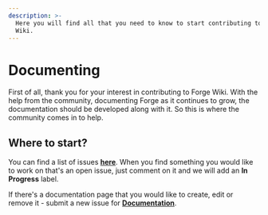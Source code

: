 ```yaml
---
description: >-
  Here you will find all that you need to know to start contributing to Forge
  Wiki.
---
```


# Documenting

First of all, thank you for your interest in contributing to Forge Wiki. With the help from the community, documenting Forge as it continues to grow, the documentation should be developed along with it. So this is where the community comes in to help.



## Where to start?

You can find a list of issues [**here**](https://github.com/forgewiki/forgewiki/issues). When you find something you would like to work on that's an open issue, just comment on it and we will add an **In Progress** label.&#x20;



If there's a documentation page that you would like to create, edit or remove it - submit a new issue for [**Documentation**](https://github.com/forgewiki/forgewiki/issues/new?assignees=\&labels=documentation\&template=documentation.md\&title=).
